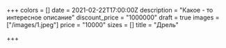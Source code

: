 +++
colors = []
date = 2021-02-22T17:00:00Z
description = "Какое - то интересное описание"
discount_price = "1000000"
draft = true
images = ["/images/1.jpeg"]
price = "10000"
sizes = []
title = "Дрель"

+++
